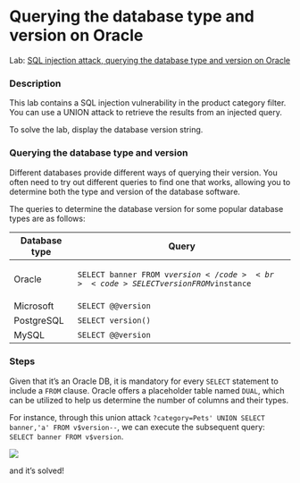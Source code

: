 # Querying the database type and version on Oracle

Lab: [SQL injection attack, querying the database type and version on Oracle](https://portswigger.net/web-security/sql-injection/examining-the-database/lab-querying-database-version-oracle)

### Description <a href="#description" id="description"></a>

This lab contains a SQL injection vulnerability in the product category filter. You can use a UNION attack to retrieve the results from an injected query.

To solve the lab, display the database version string.

### Querying the database type and version

Different databases provide different ways of querying their version. You often need to try out different queries to find one that works, allowing you to determine both the type and version of the database software.

The queries to determine the database version for some popular database types are as follows:

| Database type | Query                                                                                           |
| ------------- | ----------------------------------------------------------------------------------------------- |
| Oracle        | <p><code>SELECT banner FROM v$version</code><br><code>SELECT version FROM v$instance</code></p> |
| Microsoft     | `SELECT @@version`                                                                              |
| PostgreSQL    | `SELECT version()`                                                                              |
| MySQL         | `SELECT @@version`                                                                              |

### Steps

Given that it’s an Oracle DB, it is mandatory for every `SELECT` statement to include a `FROM` clause. Oracle offers a placeholder table named `DUAL`, which can be utilized to help us determine the number of columns and their types.

For instance, through this union attack `?category=Pets' UNION SELECT banner,'a' FROM v$version--`, we can execute the subsequent query: `SELECT banner FROM v$version`.

![](https://jawad.ca/images/july2023/1.png)

and it’s solved!
